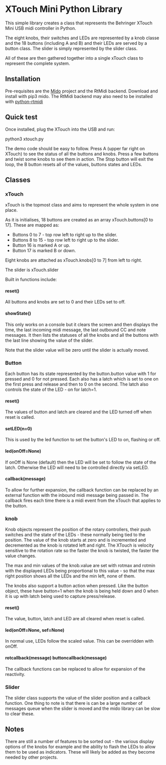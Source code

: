 # XTouch Mini Python Library

This simple library creates a class that represents the Behringer XTouch Mini 
USB midi controller in Python.

The eight knobs, their switches and LEDs are represented by a knob classe and
the 18 buttons (including A and B) and their LEDs are served by a button class.
The slider is simply represented by the slider class.

All of these are then gathered together into a single xTouch class to represent
the complete system.

## Installation

Pre-requisites are the [Mido](https://mido.readthedocs.io/en/latest/index.html) 
project and the RtMidi backend. Download and install with pip3 mido. The RtMidi 
backend may also need to be installed with [python-rtmidi](https://github.com/SpotlightKid/python-rtmidi)

## Quick test

Once installed, plug the XTouch into the USB and run:

python3 xtouch.py

The demo code should be easy to follow. Press A (upper far right on XTouch) to
see the status of all the buttons and knobs. Press a few buttons and twist some
knobs to see them in action. The Stop button will exit the loop, the B button
resets all of the values, buttons states and LEDs.

## Classes

### xTouch

xTouch is the topmost class and aims to represent the whole system in one place.

As it is initialises, 18 buttons are created as an array xTouch.buttons[0 to 17].
These are mapped as:

- Buttons 0 to 7 - top row left to right up to the slider.
- Buttons 8 to 15 - top row left to right up to the slider.
- Button 16 is marked A or up.
- Button 17 is marked B or down.

Eight knobs are attached as xTouch.knobs[0 to 7] from left to right.

The slider is xTouch.slider

Built in functions include:

#### reset()

All buttons and knobs are set to 0 and their LEDs set to off.

#### showState()

This only works on a console but it clears the screen and then displays the time, 
the last incoming midi message, the last outbound CC and note messages. It then
lists the statuses of all the knobs and all the buttons with the last line
showing the value of the slider. 

Note that the slider value will be zero until the slider is actually moved.

### Button

Each button has its state represented by the button.button value with 1 for 
pressed and 0 for not pressed. Each also has a latch which is set to one on
the first press and release and then to 0 on the second. The latch also 
controls the state of the LED - on for latch=1.

#### reset()

The values of button and latch are cleared and the LED turned off when reset
is called.

#### setLED(n=0)

This is used by the led function to set the button's LED to on, flashing or off.

#### led(onOff=None)

If onOff is None (default) then the LED will be set to follow the state of the 
latch. Otherwise the LED will need to be controlled directly via setLED.

#### callback(message)

To allow for further expansion, the callback function can be replaced by an
external function with the inbound midi message being passed in. The callback
fires each time there is a midi event from the xTouch that applies to the button.

### knob

Knob objects represent the position of the rotary controllers, their push switches
and the state of the LEDs - these normally being tied to the position. The 
value of the knob starts at zero and is incremented and decremented as the knob
is rotated left and right. The XTouch is velocity sensitive to the rotation
rate so the faster the knob is twisted, the faster the value changes.

The max and min values of the knob.value are set with rotmax and rotmin with the
displayed LEDs being proportional to this value - so that the max right position
shows all the LEDs and the min left, none of them.

The knobs also support a button action when pressed. Like the button object, 
these have button=1 when the knob is being held down and 0 when it is up with
latch being used to capture press/release.

#### reset()

The value, button, latch and LED are all cleared when reset is called.

#### led(onOff=None, sef=None)

In normal use, LEDs follow the scaled value. This can be overridden with onOff.

#### rotcallback(message) buttoncallback(message)

The callback functions can be replaced to allow for expansion of the reactivity.

### Slider

The slider class supports the value of the slider position and a callback function.
One thing to note is that there is can be a large number of messages queue when
the slider is moved and the mido library can be slow to clear these.


## Notes

There are still a number of features to be sorted out - the various display
options of the knobs for example and the ability to flash the LEDs to allow
them to be used as indicators. These will likely be added as they become needed
by other projects.


